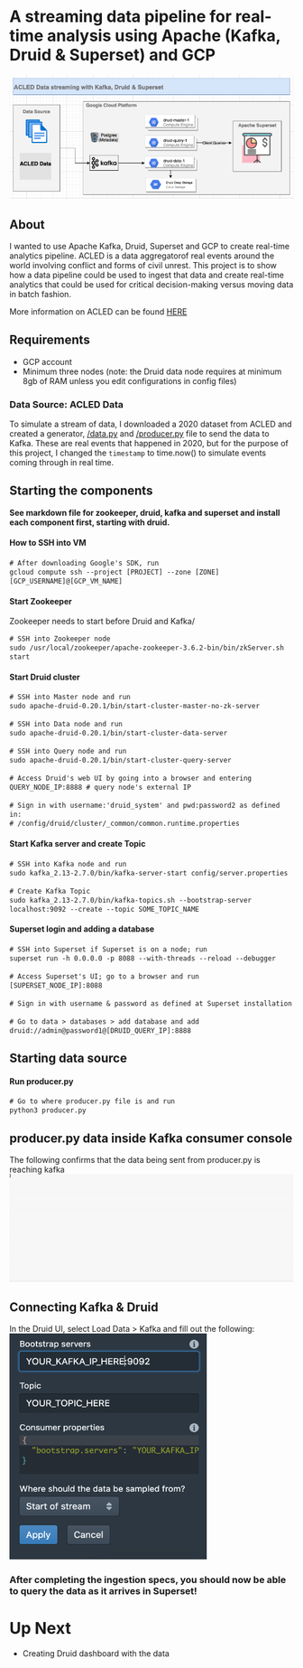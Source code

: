 # A streaming data pipeline for real-time analysis using Apache (Kafka, Druid & Superset) and GCP
![architecture diagram](https://github.com/jcodezy/streaming-with-kafka-druid-superset/blob/master/assets/architecture-diagram-1.png)

## About
I wanted to use Apache Kafka, Druid, Superset and GCP to create real-time analytics pipeline. ACLED is a data aggregatorof real events around the world involving conflict and forms of civil unrest. This project is to show how a data pipeline could be used to ingest that data and create real-time analytics that could be used for critical decision-making versus moving data in batch fashion.    

More information on ACLED can be found [HERE](https://acleddata.com/#/dashboard)

## Requirements
* GCP account
* Minimum three nodes (note: the Druid data node requires at minimum 8gb of RAM unless you edit configurations in config files) 

### Data Source: ACLED Data 
To simulate a stream of data, I downloaded a 2020 dataset from ACLED and created a generator, [/data.py](https://github.com/jcodezy/streaming-with-kafka-druid-superset/blob/master/data.py) and [/producer.py](https://github.com/jcodezy/streaming-with-kafka-druid-superset/blob/master/producer.py) file to send the data to Kafka. These are real events that happened in 2020, but for the purpose of this project, I changed the `timestamp` to time.now() to simulate events coming through in real time.
      
## Starting the components
**See markdown file for zookeeper, druid, kafka and superset and install each component first, starting with druid.** 

#### How to SSH into VM
```
# After downloading Google's SDK, run
gcloud compute ssh --project [PROJECT] --zone [ZONE] [GCP_USERNAME]@[GCP_VM_NAME] 
```
#### Start Zookeeper
Zookeeper needs to start before Druid and Kafka/ 
```
# SSH into Zookeeper node
sudo /usr/local/zookeeper/apache-zookeeper-3.6.2-bin/bin/zkServer.sh start
```
#### Start Druid cluster
``` 
# SSH into Master node and run
sudo apache-druid-0.20.1/bin/start-cluster-master-no-zk-server

# SSH into Data node and run
sudo apache-druid-0.20.1/bin/start-cluster-data-server

# SSH into Query node and run
sudo apache-druid-0.20.1/bin/start-cluster-query-server

# Access Druid's web UI by going into a browser and entering
QUERY_NODE_IP:8888 # query node's external IP

# Sign in with username:'druid_system' and pwd:password2 as defined in:
# /config/druid/cluster/_common/common.runtime.properties  
```

#### Start Kafka server and create Topic 
```
# SSH into Kafka node and run
sudo kafka_2.13-2.7.0/bin/kafka-server-start config/server.properties 

# Create Kafka Topic
sudo kafka_2.13-2.7.0/bin/kafka-topics.sh --bootstrap-server localhost:9092 --create --topic SOME_TOPIC_NAME 
```

#### Superset login and adding a database
```
# SSH into Superset if Superset is on a node; run
superset run -h 0.0.0.0 -p 8088 --with-threads --reload --debugger

# Access Superset's UI; go to a browser and run 
[SUPERSET_NODE_IP]:8088

# Sign in with username & password as defined at Superset installation

# Go to data > databases > add database and add
druid://admin@password1@[DRUID_QUERY_IP]:8888 
``` 
## Starting data source 
#### Run producer.py
```
# Go to where producer.py file is and run
python3 producer.py
```
## producer.py data inside Kafka consumer console
The following confirms that the data being sent from producer.py is reaching kafka 
![kafka-consumer-gif](https://github.com/jcodezy/streaming-with-kafka-druid-superset/blob/master/assets/kafka-consumer.gif)

## Connecting Kafka & Druid
In the Druid UI, select Load Data > Kafka and fill out the following:  
<img src="https://github.com/jcodezy/streaming-with-kafka-druid-superset/blob/master/assets/kafka-druid-spec.png" alt="kafka-druid-spec" width="350" height="400"/>
### After completing the ingestion specs, you should now be able to query the data as it arrives in Superset!

# Up Next
* Creating Druid dashboard with the data 
